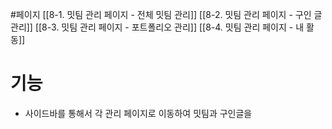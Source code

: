 #페이지 
[[8-1. 밋팀 관리 페이지 - 전체 밋팀 관리]]
[[8-2. 밋팀 관리 페이지 - 구인 글 관리]]
[[8-3. 밋팀 관리 페이지 - 포트폴리오 관리]]
[[8-4. 밋팀 관리 페이지  - 내 활동]]


# 기능
* 사이드바를 통해서 각 관리 페이지로 이동하여 밋팀과 구인글을 